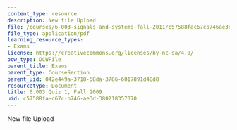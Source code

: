 ```yaml
---
content_type: resource
description: New file Upload
file: /courses/6-003-signals-and-systems-fall-2011/c57588fac67cb746ae3d380218357070_MIT6_003F11_F09q1.pdf
file_type: application/pdf
learning_resource_types:
- Exams
license: https://creativecommons.org/licenses/by-nc-sa/4.0/
ocw_type: OCWFile
parent_title: Exams
parent_type: CourseSection
parent_uid: 042e449a-3718-58da-3786-6017891d48d8
resourcetype: Document
title: 6.003 Quiz 1, Fall 2009
uid: c57588fa-c67c-b746-ae3d-380218357070
---
```

New file Upload